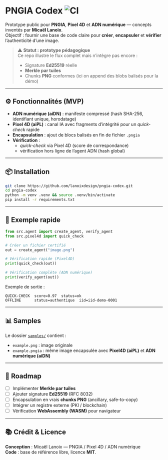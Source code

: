 # PNGIA Codex ![CI](https://github.com/lanoixdesign/pngia-codex/actions/workflows/tests.yml/badge.svg)

Prototype public pour **PNGIA**, **Pixel 4D** et **ADN numérique** — concepts inventés par **Micaël Lanoix**.  
Objectif : fournir une base de code claire pour **créer**, **encapsuler** et **vérifier** l’authenticité d’une image.

> ⚠️ **Statut : prototype pédagogique**  
> Ce repo illustre le flux complet mais n’intègre pas encore :  
> - Signature **Ed25519** réelle  
> - **Merkle par tuiles**  
> - Chunks **PNG** conformes (ici on append des blobs balisés pour la démo)  

---

## ⚙️ Fonctionnalités (MVP)

- **ADN numérique (aiDN)** : manifeste compressé (hash SHA-256, identifiant unique, horodatage)  
- **Pixel 4D (aiPL)** : canal IA avec fragments d’intégrité pour un *quick-check* rapide  
- **Encapsulation** : ajout de blocs balisés en fin de fichier `.pngia`  
- **Vérification** :  
  - *quick-check* via Pixel 4D (score de correspondance)  
  - vérification hors ligne de l’agent ADN (hash global)  

---

## 📦 Installation

```bash
git clone https://github.com/lanoixdesign/pngia-codex.git
cd pngia-codex
python -m venv .venv && source .venv/bin/activate
pip install -r requirements.txt
```

---

## 🚀 Exemple rapide

```python
from src.agent import create_agent, verify_agent
from src.pixel4d import quick_check

# Créer un fichier certifié
out = create_agent("image.png")

# Vérification rapide (Pixel4D)
print(quick_check(out))

# Vérification complète (ADN numérique)
print(verify_agent(out))
```

Exemple de sortie :

```
QUICK-CHECK  score=0.97  status=ok
OFFLINE      status=authentique  iid=iid-demo-0001
```

---

## 📊 Samples

Le dossier [`samples/`](samples/) contient :
- `example.png` : image originale
- `example.pngia` : même image encapsulée avec **Pixel4D (aiPL)** et **ADN numérique (aiDN)**

---

## 🧱 Roadmap

- [ ] Implémenter **Merkle par tuiles**  
- [ ] Ajouter signature **Ed25519** (RFC 8032)  
- [ ] Encapsulation en vrais **chunks PNG** (ancillary, safe-to-copy)  
- [ ] Intégrer un registre externe (PKI / blockchain)  
- [ ] Vérification **WebAssembly (WASM)** pour navigateur  

---

## 📚 Crédit & Licence

**Conception** : Micaël Lanoix — PNGIA / Pixel 4D / ADN numérique  
**Code** : base de référence libre, licence **MIT**.
